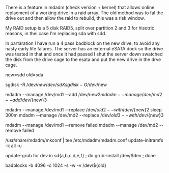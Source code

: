 There is a feature in mdadm (check version + kernel) that allows online
replacment of a working drive in a raid array. The old method was to fal
the drive out and then allow the raid to rebuild, this was a risk
window.

My RAID setup is a 5 disk RAID5, split over partition 2 and 3 for
hisotric reasons, in thei case I'm replacing sda with sdd.

In partaration I have run a 4 pass badblock on the new drive, to avoid
any nasty early life falures. The server has an external eSATA dock so
the drive was tested in that and once it had passed I shut the server
down swatched the disk from the drive cage to the esata and put the new
drive in the drve cage.

new=sdd
old=sda

sgdisk -R /dev/$new /dev/sdX
sgdisk -G /dev/$new

mdadm --manage /dev/md1 --add /dev/${new}2
mdadm --manage /dev/md2 --add /dev/${new}3

mdadm --manage /dev/md1 --replace /dev/${old}2 --with /dev/${new}2
sleep 300m
mdadm --manage /dev/md2 --replace /dev/${old}3 --with /dev/${new}3

mdadm --manage /dev/md1 --remove failed
mdadm --manage /dev/md2 --remove failed

/usr/share/mdadm/mkconf  | tee /etc/mdadm/mdadm.conf
update-initramfs -k all -u

update-grub
for dev in sd{a,b,c,d,e,f} ; do grub-install /dev/$dev ; done

badblocks -b 4096 -c 1024 -s -w -v /dev/${old}
